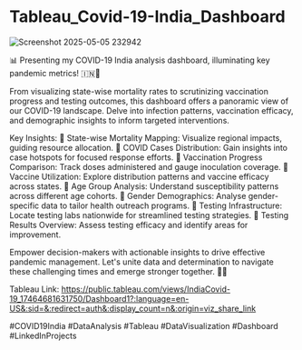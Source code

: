 # Tableau_Covid-19-India_Dashboard

![Screenshot 2025-05-05 232942](https://github.com/user-attachments/assets/8e42988d-5913-4a9c-939f-6f72e362ef6e)


📊 Presenting my COVID-19 India analysis dashboard, illuminating key pandemic metrics! 🇮🇳💉

From visualizing state-wise mortality rates to scrutinizing vaccination progress and testing outcomes, this dashboard offers a panoramic view of our COVID-19 landscape. Delve into infection patterns, vaccination efficacy, and demographic insights to inform targeted interventions.

Key Insights:
🔹 State-wise Mortality Mapping: Visualize regional impacts, guiding resource allocation.
🔹 COVID Cases Distribution: Gain insights into case hotspots for focused response efforts.
🔹 Vaccination Progress Comparison: Track doses administered and gauge inoculation coverage.
🔹 Vaccine Utilization: Explore distribution patterns and vaccine efficacy across states.
🔹 Age Group Analysis: Understand susceptibility patterns across different age cohorts.
🔹 Gender Demographics: Analyse gender-specific data to tailor health outreach programs.
🔹 Testing Infrastructure: Locate testing labs nationwide for streamlined testing strategies.
🔹 Testing Results Overview: Assess testing efficacy and identify areas for improvement.

Empower decision-makers with actionable insights to drive effective pandemic management. Let's unite data and determination to navigate these challenging times and emerge stronger together. 💪💡

Tableau Link: https://public.tableau.com/views/IndiaCovid-19_17464681631750/Dashboard1?:language=en-US&:sid=&:redirect=auth&:display_count=n&:origin=viz_share_link

#COVID19India #DataAnalysis #Tableau #DataVisualization #Dashboard #LinkedInProjects 
